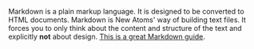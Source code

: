 Markdown is a plain markup language. It is designed to be converted to HTML documents. Markdown is New Atoms' way of building text files. It forces you to only think about the content and structure of the text and explicitly **not** about design. [This is a great Markdown guide](
https://guides.github.com/features/mastering-markdown/).
